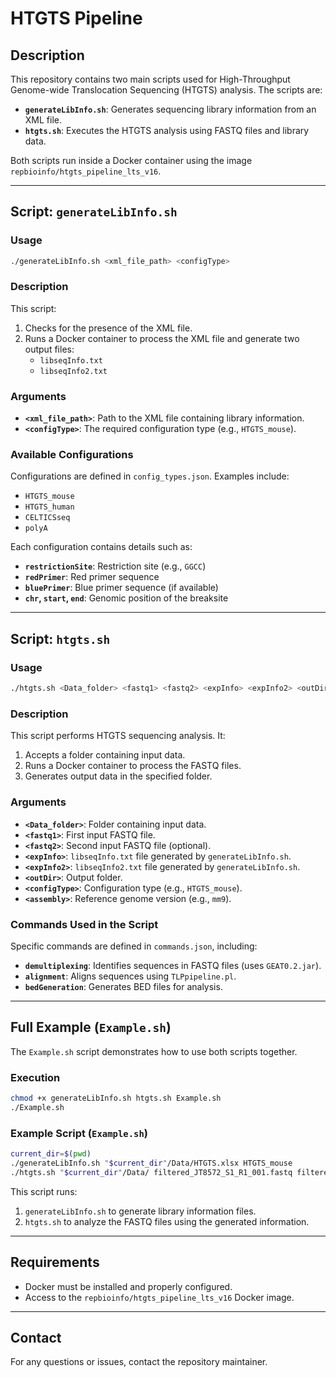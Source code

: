 # HTGTS Pipeline

## Description
This repository contains two main scripts used for High-Throughput Genome-wide Translocation Sequencing (HTGTS) analysis. The scripts are:

- **`generateLibInfo.sh`**: Generates sequencing library information from an XML file.
- **`htgts.sh`**: Executes the HTGTS analysis using FASTQ files and library data.

Both scripts run inside a Docker container using the image `repbioinfo/htgts_pipeline_lts_v16`.

---

## Script: `generateLibInfo.sh`

### Usage
```bash
./generateLibInfo.sh <xml_file_path> <configType>
```

### Description
This script:
1. Checks for the presence of the XML file.
2. Runs a Docker container to process the XML file and generate two output files:
   - `libseqInfo.txt`
   - `libseqInfo2.txt`

### Arguments
- **`<xml_file_path>`**: Path to the XML file containing library information.
- **`<configType>`**: The required configuration type (e.g., `HTGTS_mouse`).

### Available Configurations
Configurations are defined in `config_types.json`. Examples include:
- `HTGTS_mouse`
- `HTGTS_human`
- `CELTICSseq`
- `polyA`

Each configuration contains details such as:
- **`restrictionSite`**: Restriction site (e.g., `GGCC`)
- **`redPrimer`**: Red primer sequence
- **`bluePrimer`**: Blue primer sequence (if available)
- **`chr`, `start`, `end`**: Genomic position of the breaksite

---

## Script: `htgts.sh`

### Usage
```bash
./htgts.sh <Data_folder> <fastq1> <fastq2> <expInfo> <expInfo2> <outDir> <configType> <assembly>
```

### Description
This script performs HTGTS sequencing analysis. It:
1. Accepts a folder containing input data.
2. Runs a Docker container to process the FASTQ files.
3. Generates output data in the specified folder.

### Arguments
- **`<Data_folder>`**: Folder containing input data.
- **`<fastq1>`**: First input FASTQ file.
- **`<fastq2>`**: Second input FASTQ file (optional).
- **`<expInfo>`**: `libseqInfo.txt` file generated by `generateLibInfo.sh`.
- **`<expInfo2>`**: `libseqInfo2.txt` file generated by `generateLibInfo.sh`.
- **`<outDir>`**: Output folder.
- **`<configType>`**: Configuration type (e.g., `HTGTS_mouse`).
- **`<assembly>`**: Reference genome version (e.g., `mm9`).

### Commands Used in the Script
Specific commands are defined in `commands.json`, including:
- **`demultiplexing`**: Identifies sequences in FASTQ files (uses `GEAT0.2.jar`).
- **`alignment`**: Aligns sequences using `TLPpipeline.pl`.
- **`bedGeneration`**: Generates BED files for analysis.

---

## Full Example (`Example.sh`)

The `Example.sh` script demonstrates how to use both scripts together.

### Execution
```bash
chmod +x generateLibInfo.sh htgts.sh Example.sh
./Example.sh
```

### Example Script (`Example.sh`)
```bash
current_dir=$(pwd)
./generateLibInfo.sh "$current_dir"/Data/HTGTS.xlsx HTGTS_mouse
./htgts.sh "$current_dir"/Data/ filtered_JT8572_S1_R1_001.fastq filtered_JT8572_S1_R2_001.fastq libseqInfo.txt libseqInfo2.txt output_dir HTGTS_mouse mm9
```

This script runs:
1. `generateLibInfo.sh` to generate library information files.
2. `htgts.sh` to analyze the FASTQ files using the generated information.

---

## Requirements
- Docker must be installed and properly configured.
- Access to the `repbioinfo/htgts_pipeline_lts_v16` Docker image.

---

## Contact
For any questions or issues, contact the repository maintainer.
